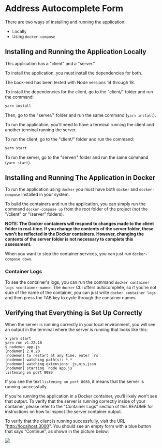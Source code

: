 # Address Autocomplete Form

There are two ways of installing and running the application:

- Locally
- Using `docker-compose`

## Installing and Running the Application Locally

This application has a "client" and a "server."

To install the application, you must install the dependencies for both.

The back-end has been tested with Node versions 14 through 18.

To install the dependencies for the client, go to the "client/" folder and run the command:

```bash
yarn install
```

Then, go to the "server/" folder and run the same command (`yarn install`).

To run the application, you'll need to have a terminal running the client and another terminal running the server.

To run the client, go to the "client/" folder and run the command:

```bash
yarn start
```

To run the server, go to the "server/" folder and run the same command (`yarn start`).

## Installing and Running The Application in Docker

To run the application using `docker` you must have both `docker` and `docker-compose` installed in your system.

To build the containers and run the application, you can simply run the command `docker-compose up` from the root folder of the project (not the "/client" or "/server" folders).

**NOTE: The Docker containers will respond to changes made to the client folder in real-time. If you change the contents of the server folder, these won't be reflected in the Docker containers. However, changing the contents of the server folder is not necessary to complete this assessment.**

When you want to stop the container services, you can just run `docker-compose down`.

### Container Logs

To see the container's logs, you can run the command `docker container logs <container-name>`. The `docker` CLI offers autocomplete, so if you're not sure of the name of the container, you can just write `docker container logs` and then press the TAB key to cycle through the container names.

## Verifying that Everything is Set Up Correctly

When the server is running correctly in your local environment, you will see an output in the terminal where the server is running that looks like this:

```text
❯ yarn start
yarn run v1.22.10
$ nodemon app.js
[nodemon] 2.0.20
[nodemon] to restart at any time, enter `rs`
[nodemon] watching path(s): *.*
[nodemon] watching extensions: js,mjs,json
[nodemon] starting `node app.js`
listening on port 8080
```

If you see the text `listening on port 8080`, it means that the server is running successfully.

If you're running the application in a Docker container, you'll likely won't see that output. To verify that the server is running correctly inside of your container, please refer to the "Container Logs" section of this README for instructions on how to inspect the server container output.

To verify that the client is running successfully, visit the URL "[http://localhost:3000](http://localhost:3000/)". You should see an empty form with a blue button that says "Continue", as shown in the picture below:

![](https://i.ibb.co/LCMjtGt/Starting-Form.png)
